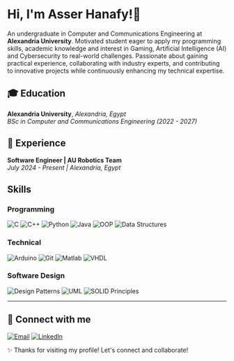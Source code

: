 # Hi, I'm Asser Hanafy!👋

An undergraduate in Computer and Communications Engineering at **Alexandria University**. Motivated student eager to apply my programming skills, academic knowledge and interest in Gaming, Artificial Intelligence (AI) and Cybersecurity to real-world challenges. Passionate about gaining practical experience, collaborating with industry experts, and contributing to innovative projects while continuously enhancing my technical expertise.

## 🎓 Education
**Alexandria University**, *Alexandria, Egypt*  
*BSc in Computer and Communications Engineering (2022 - 2027)*

## 💼 Experience
**Software Engineer | AU Robotics Team**  
*July 2024 - Present | Alexandria, Egypt*

## Skills

### Programming
![C](https://img.shields.io/badge/C-00599C?style=for-the-badge&logo=c&logoColor=white)
![C++](https://img.shields.io/badge/C++-00599C?style=for-the-badge&logo=c%2B%2B&logoColor=white)
![Python](https://img.shields.io/badge/Python-3776AB?style=for-the-badge&logo=python&logoColor=white)
![Java](https://img.shields.io/badge/Java-007396?style=for-the-badge&logo=java&logoColor=white)
![OOP](https://img.shields.io/badge/OOP-FF6F00?style=for-the-badge&logo=stackshare&logoColor=white)
![Data Structures](https://img.shields.io/badge/Data%20Structures-006400?style=for-the-badge)

### Technical
![Arduino](https://img.shields.io/badge/Arduino-00979D?style=for-the-badge&logo=arduino&logoColor=white)
![Git](https://img.shields.io/badge/Git-F05032?style=for-the-badge&logo=git&logoColor=white)
![Matlab](https://img.shields.io/badge/Matlab-0076A8?style=for-the-badge&logo=mathworks&logoColor=white)
![VHDL](https://img.shields.io/badge/VHDL-FFA500?style=for-the-badge)

### Software Design
![Design Patterns](https://img.shields.io/badge/Design%20Patterns-228B22?style=for-the-badge)
![UML](https://img.shields.io/badge/UML-000000?style=for-the-badge)
![SOLID Principles](https://img.shields.io/badge/SOLID%20Principles-800080?style=for-the-badge)


---

## 💬 Connect with me

[![Email](https://img.shields.io/badge/Email-D14836?style=for-the-badge&logo=gmail&logoColor=white)](mailto:asserhanafy68@gmail.com)
[![LinkedIn](https://img.shields.io/badge/LinkedIn-0A66C2?style=for-the-badge&logo=linkedin&logoColor=white)](https://www.linkedin.com/in/YOUR_LINKEDIN_USERNAME/)


✨ Thanks for visiting my profile! Let's connect and collaborate!

